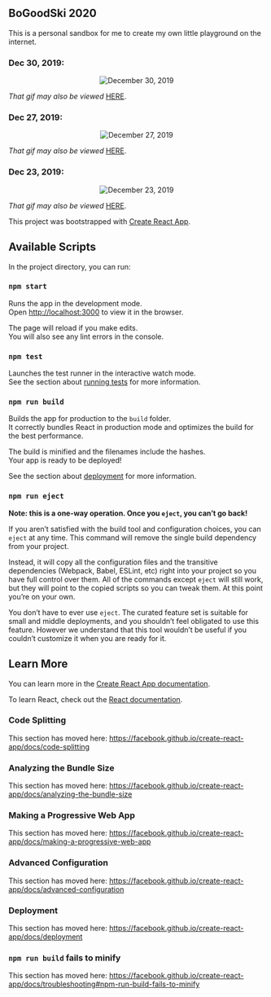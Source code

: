 ## BoGoodSki 2020

This is a personal sandbox for me to create my own little playground on the internet. 


### Dec 30, 2019: 

<p align="center">
	<img src="http://g.recordit.co/q1vNbmpKaE.gif" alt="December 30, 2019">
</p>

<p>
<i>That gif may also be viewed </i> <a href="http://g.recordit.co/q1vNbmpKaE.gif" target="_blank" rel="noreferrer noopener">HERE</a>.
</p>



### Dec 27, 2019: 

<p align="center">
	<img src="http://g.recordit.co/IEu7twiFhu.gif" alt="December 27, 2019">
</p>

<p>
<i>That gif may also be viewed </i> <a href="http://g.recordit.co/IEu7twiFhu.gif" target="_blank" rel="noreferrer noopener">HERE</a>.
</p>



### Dec 23, 2019:

<p align="center">
	<img src="http://g.recordit.co/JyjduzeJDt.gif" alt="December 23, 2019">
</p>

<p>
<i>That gif may also be viewed </i> <a href="http://g.recordit.co/JyjduzeJDt.gif" target="_blank" rel="noreferrer noopener">HERE</a>.
</p>





This project was bootstrapped with [Create React App](https://github.com/facebook/create-react-app).

## Available Scripts

In the project directory, you can run:

### `npm start`

Runs the app in the development mode.<br />
Open [http://localhost:3000](http://localhost:3000) to view it in the browser.

The page will reload if you make edits.<br />
You will also see any lint errors in the console.

### `npm test`

Launches the test runner in the interactive watch mode.<br />
See the section about [running tests](https://facebook.github.io/create-react-app/docs/running-tests) for more information.

### `npm run build`

Builds the app for production to the `build` folder.<br />
It correctly bundles React in production mode and optimizes the build for the best performance.

The build is minified and the filenames include the hashes.<br />
Your app is ready to be deployed!

See the section about [deployment](https://facebook.github.io/create-react-app/docs/deployment) for more information.

### `npm run eject`

**Note: this is a one-way operation. Once you `eject`, you can’t go back!**

If you aren’t satisfied with the build tool and configuration choices, you can `eject` at any time. This command will remove the single build dependency from your project.

Instead, it will copy all the configuration files and the transitive dependencies (Webpack, Babel, ESLint, etc) right into your project so you have full control over them. All of the commands except `eject` will still work, but they will point to the copied scripts so you can tweak them. At this point you’re on your own.

You don’t have to ever use `eject`. The curated feature set is suitable for small and middle deployments, and you shouldn’t feel obligated to use this feature. However we understand that this tool wouldn’t be useful if you couldn’t customize it when you are ready for it.

## Learn More

You can learn more in the [Create React App documentation](https://facebook.github.io/create-react-app/docs/getting-started).

To learn React, check out the [React documentation](https://reactjs.org/).

### Code Splitting

This section has moved here: https://facebook.github.io/create-react-app/docs/code-splitting

### Analyzing the Bundle Size

This section has moved here: https://facebook.github.io/create-react-app/docs/analyzing-the-bundle-size

### Making a Progressive Web App

This section has moved here: https://facebook.github.io/create-react-app/docs/making-a-progressive-web-app

### Advanced Configuration

This section has moved here: https://facebook.github.io/create-react-app/docs/advanced-configuration

### Deployment

This section has moved here: https://facebook.github.io/create-react-app/docs/deployment

### `npm run build` fails to minify

This section has moved here: https://facebook.github.io/create-react-app/docs/troubleshooting#npm-run-build-fails-to-minify
